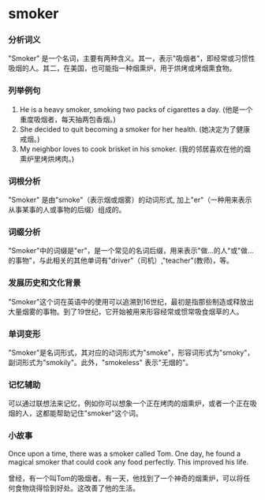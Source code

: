 # smoker

### 分析词义

  

"Smoker" 是一个名词，主要有两种含义。其一，表示"吸烟者"，即经常或习惯性吸烟的人。其二，在美国，也可能指一种烟熏炉，用于烘烤或烤烟熏食物。

  

### 列举例句

  

1.  He is a heavy smoker, smoking two packs of cigarettes a day. (他是一个重度吸烟者，每天抽两包香烟。)
2.  She decided to quit becoming a smoker for her health. (她决定为了健康戒烟。)
3.  My neighbor loves to cook brisket in his smoker. (我的邻居喜欢在他的烟熏炉里烤烘烤肉。)

  

### 词根分析

  

"Smoker" 是由"smoke"（表示烟或烟雾）的动词形式, 加上"er"（一种用来表示从事某事的人或事物的后缀）组成的。

  

### 词缀分析

  

"Smoker"中的词缀是"er"，是一个常见的名词后缀，用来表示"做...的人"或"做...的事物"，与此相关的其他单词有"driver"（司机）,"teacher"(教师)，等。

  

### 发展历史和文化背景

  

"Smoker"这个词在英语中的使用可以追溯到16世纪，最初是指那些制造或释放出大量烟雾的事物。到了19世纪，它开始被用来形容经常或惯常吸食烟草的人。

  

### 单词变形

  

"Smoker"是名词形式，其对应的动词形式为"smoke"，形容词形式为"smoky"，副词形式为"smokily"。此外，"smokeless" 表示"无烟的"。

  

### 记忆辅助

  

可以通过联想法来记忆，例如你可以想象一个正在烤肉的烟熏炉，或者一个正在吸烟的人，这都能帮助记住"smoker"这个词。

  

### 小故事

  

Once upon a time, there was a smoker called Tom. One day, he found a magical smoker that could cook any food perfectly. This improved his life.

  

曾经，有一个叫Tom的吸烟者。有一天，他找到了一个神奇的烟熏炉，可以将任何食物烧得恰到好处。这改善了他的生活。
